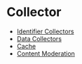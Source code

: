
# Collector

* [Identifier Collectors](identifier-collectors.md)
* [Data Collectors](data-collectors.md)
* [Cache](cache.md)
* [Content Moderation](content-moderation.md)
